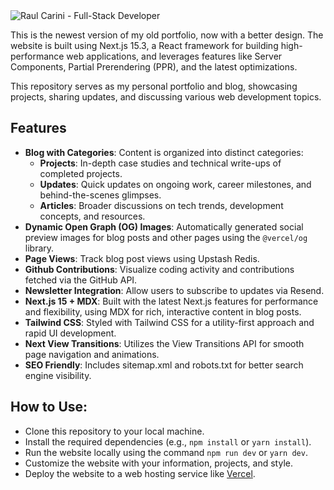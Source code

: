 <img alt="Raul Carini - Full-Stack Developer" src="https://www.raulcarini.dev/api/dynamic-og">

This is the newest version of my old portfolio, now with a better design. The website is built using Next.js 15.3, a React framework for building high-performance web applications, and leverages features like Server Components, Partial Prerendering (PPR), and the latest optimizations.

This repository serves as my personal portfolio and blog, showcasing projects, sharing updates, and discussing various web development topics.

## Features

- **Blog with Categories**: Content is organized into distinct categories:
    - **Projects**: In-depth case studies and technical write-ups of completed projects.
    - **Updates**: Quick updates on ongoing work, career milestones, and behind-the-scenes glimpses.
    - **Articles**: Broader discussions on tech trends, development concepts, and resources.
- **Dynamic Open Graph (OG) Images**: Automatically generated social preview images for blog posts and other pages using the `@vercel/og` library.
- **Page Views**: Track blog post views using Upstash Redis.
- **Github Contributions**: Visualize coding activity and contributions fetched via the GitHub API.
- **Newsletter Integration**: Allow users to subscribe to updates via Resend.
- **Next.js 15 + MDX**: Built with the latest Next.js features for performance and flexibility, using MDX for rich, interactive content in blog posts.
- **Tailwind CSS**: Styled with Tailwind CSS for a utility-first approach and rapid UI development.
- **Next View Transitions**: Utilizes the View Transitions API for smooth page navigation and animations.
- **SEO Friendly**: Includes sitemap.xml and robots.txt for better search engine visibility.

## How to Use:
- Clone this repository to your local machine.
- Install the required dependencies (e.g., `npm install` or `yarn install`).
- Run the website locally using the command `npm run dev` or `yarn dev`.
- Customize the website with your information, projects, and style.
- Deploy the website to a web hosting service like [Vercel](https://vercel.com/new/clone?project-name=Simple%20Portfolio&repository-name=raulcarini.com-v2&repository-url=https%3A%2F%2Fgithub.com%2FR4ULtv%2Fraulcarini.com-v2).
